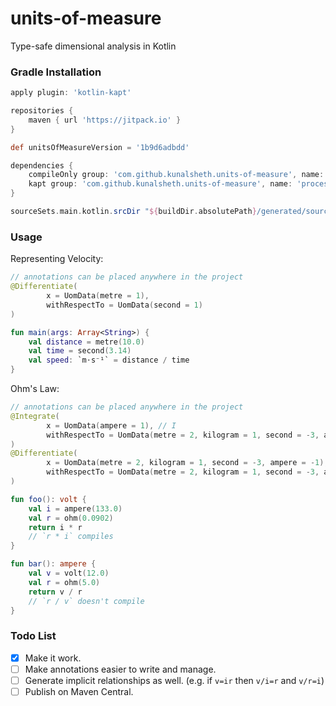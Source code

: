 # units-of-measure
Type-safe dimensional analysis in Kotlin

### Gradle Installation
```groovy
apply plugin: 'kotlin-kapt'

repositories {
    maven { url 'https://jitpack.io' }
}

def unitsOfMeasureVersion = '1b9d6adbdd'

dependencies {
    compileOnly group: 'com.github.kunalsheth.units-of-measure', name: 'annotations', version: unitsOfMeasureVersion
    kapt group: 'com.github.kunalsheth.units-of-measure', name: 'processor', version: unitsOfMeasureVersion
}

sourceSets.main.kotlin.srcDir "${buildDir.absolutePath}/generated/source/kaptKotlin/main"
```

### Usage
Representing Velocity:
```kotlin
// annotations can be placed anywhere in the project
@Differentiate(
        x = UomData(metre = 1),
        withRespectTo = UomData(second = 1)
)

fun main(args: Array<String>) {
    val distance = metre(10.0)
    val time = second(3.14)
    val speed: `m⋅s⁻¹` = distance / time
}
```
Ohm's Law:
```kotlin
// annotations can be placed anywhere in the project
@Integrate(
        x = UomData(ampere = 1), // I
        withRespectTo = UomData(metre = 2, kilogram = 1, second = -3, ampere = -2) // R
)
@Differentiate(
        x = UomData(metre = 2, kilogram = 1, second = -3, ampere = -1), // V
        withRespectTo = UomData(metre = 2, kilogram = 1, second = -3, ampere = -2) // R
)

fun foo(): volt {
    val i = ampere(133.0)
    val r = ohm(0.0902)
    return i * r
    // `r * i` compiles
}

fun bar(): ampere {
    val v = volt(12.0)
    val r = ohm(5.0)
    return v / r
    // `r / v` doesn't compile
}
```

### Todo List
- [x] Make it work.
- [ ] Make annotations easier to write and manage.
- [ ] Generate implicit relationships as well. (e.g. if ``v=ir`` then ``v/i=r`` and ``v/r=i``)
- [ ] Publish on Maven Central.
